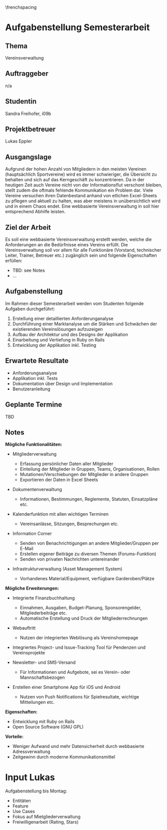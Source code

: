 \frenchspacing

# Aufgabenstellung Semesterarbeit

## Thema
Vereinsverwaltung

## Auftraggeber
n/a

## Studentin
Sandra Freihofer, i09b

## Projektbetreuer
Lukas Eppler


## Ausgangslage

Aufgrund der hohen Anzahl von Mitgliedern in den meisten Vereinen (hauptsächlich
Sportvereine) wird es immer schwieriger, die Übersicht zu behalten und sich auf
das Kerngeschäft zu konzentrieren. Da in der heutigen Zeit auch Vereine nicht
von der Informationsflut verschont bleiben, stellt zudem die oftmals fehlende
Kommunikation ein Problem dar. Viele Vereine versuchen ihren Datenbestand anhand
von etlichen Excel-Sheets zu pflegen und aktuell zu halten, was aber meistens in
unübersichtlich wird und in einem Chaos endet. Eine webbasierte
Vereinsverwaltung in soll hier entsprechend Abhilfe leisten.

## Ziel der Arbeit

Es soll eine webbasierte Vereinsverwaltung erstellt werden, welche die
Anforderungen an die Bedürfnisse eines Vereins erfüllt. Die Vereinsverwaltung
soll vor allem für alle Funktionäre (Vorstand, technischer Leiter, Trainer,
Betreuer etc.) zugänglich sein und folgende Eigenschaften erfüllen:

* TBD: see Notes
* ...

## Aufgabenstellung

Im Rahmen dieser Semesterarbeit werden vom Studenten folgende Aufgaben durchgeführt:

1. Erstellung einer detaillierten Anforderunganalyse 
1. Durchführung einer Marktanalyse um die Stärken und Schwächen der existierenden Vereinslösungen aufzuzeigen
1. Aufbau der Architektur und des Designs der Applikation
1. Einarbeitung und Vertiefung in Ruby on Rails
1. Entwicklung der Applikation inkl. Testing


## Erwartete Resultate

* Anforderungsanalyse
* Applikation inkl. Tests
* Dokumentation über Design und Implementation
* Benutzeranleitung

## Geplante Termine

TBD

## Notes

**Mögliche Funktionalitäten:**

* Mitgliederverwaltung
	* Erfassung persönlicher Daten aller Mitglieder
	* Einteilung der Mitglieder in Gruppen, Teams, Organisationen, Rollen
	* Mutationen/Verschiebungen der Mitglieder in andere Gruppen
	* Exportieren der Daten in Excel Sheets

* Dokumentenverwaltung
	* Informationen, Bestimmungen, Reglemente, Statuten, Einsatzpläne etc.

* Kalenderfunktion mit allen wichtigen Terminen
	* Vereinsanlässe, Sitzungen, Besprechungen etc.

* Information Corner
	* Senden von Benachrichtigungen an andere Mitglieder/Gruppen per E-Mail
	* Erstellen eigener Beiträge zu diversen Themen (Forums-Funktion)
	* Senden von privaten Nachrichten untereinander

* Infrastrukturverwaltung (Asset Management System)
	* Vorhandenes Material/Equipment, verfügbare Garderoben/Plätze


**Mögliche Erweiterungen:**

* Integrierte Finanzbuchhaltung
	* Einnahmen, Ausgaben, Budget-Planung, Sponsorengelder, Mitgliederbeiträge etc.
	* Automatische Erstellung und Druck der Mitgliederrechnungen

* Webauftritt
	* Nutzen der integrierten Weblösung als Vereinshomepage

* Integriertes Project- und Issue-Tracking Tool für Pendenzen und Vereinsprojekte

* Newsletter- und SMS-Versand
	* Für Informationen und Aufgebote, sei es Verein- oder Mannschaftsbezogen

* Erstellen einer Smartphone App für iOS und Android
	* Nutzen von Push Notifications für Spielresultate, wichtige Mitteilungen
	  etc.

**Eigenschaften:**

* Entwicklung mit Ruby on Rails
* Open Source Software (GNU GPL)

**Vorteile:**

* Weniger Aufwand und mehr Datensicherheit durch webbasierte Adressverwaltung
* Zeitgewinn durch moderne Kommunikationsmittel


# Input Lukas

Aufgabenstellung bis Montag:

* Entitäten
* Feature
* Use Cases
* Fokus auf Mietgliederverwaltung
* Freiwilligenarbeit (Rating, Stars)
